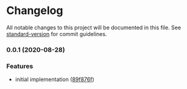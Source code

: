 # Changelog

All notable changes to this project will be documented in this file. See [standard-version](https://github.com/conventional-changelog/standard-version) for commit guidelines.

### 0.0.1 (2020-08-28)


### Features

* initial implementation ([89f876f](https://github.com/lokshunhung/prettier-plugin-tsconfig/commit/89f876fb3e47e740090a37e5646d3f7c2dd69c8e))
